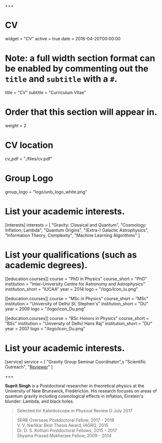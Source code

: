 +++
# CV
widget = "CV"
active = true
date = 2016-04-20T00:00:00

# Note: a full width section format can be enabled by commenting out the `title` and `subtitle` with a `#`.
title = "CV"
subtitle = "Curriculum Vitae"

# Order that this section will appear in.
weight = 2

# CV location
cv_pdf = "./files/cv.pdf"

# Group Logo
group_logo = "logo/unb_logo_white.png"


# List your academic interests.
[interests]
  interests = [
        "Gravity: Classical and Quantum",
        "Cosmology: Inflation, Lambda",
        "Quantum Origins",
        "(Extra-) Galactic Astrophysics",
        "Information Theory, Complexity",
        "Machine Learning Algorithms"
  ]

# List your qualifications (such as academic degrees).
[[education.courses]]
  course = "PhD in Physics"
  course_short = "PhD"
  institution = "Inter-University Centre for Astronomy and Astrophysics"
  institution_short = "IUCAA"
  year = 2014
  logo = "/logo/icon_Iu.png"

[[education.courses]]
  course = "MSc in Physics"
  course_short = "MSc"
  institution = "University of Delhi/ St. Stephen's"
  institution_short = "DU"
  year = 2009
  logo = "/logo/icon_Du.png"

[[education.courses]]
  course = "BSc Honors in Physics"
  course_short = "BSc"
  institution = "University of Delhi/ Hans Raj"
  institution_short = "DU"
  year = 2007
  logo = "/logo/icon_Du.png"


# List your academic interests.
[service]
  service = [
    "Gravity Group Seminar Coordinator",s
    "Scientific Outreach",
    "[Reviewer](https://publons.com/author/1550402/)"
  ]

+++

**Suprit Singh** is a Postdoctoral researcher in theoretical physics at the University of New Brunswick, Fredericton. His research focuses on areas of quantum gravity including cosmological effects in inflation, Einstein's blunder: Lambda, and black holes.

> Selected for Kaleidoscope in Physical Review D July 2017

> SERB Overseas Postdoctoral Fellow, 2017 - 2018  
> V. V. Narlikar Best Thesis Award, IAGRG, 2015  
> Dr. D. S. Kothari Postdoctoral Fellows, 2015 - 2017  
> Shyama Prasad Mukherjee Fellow, 2009 - 2014
